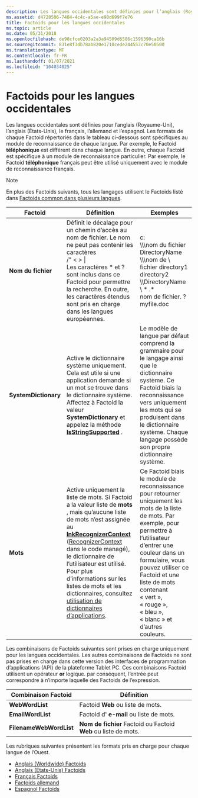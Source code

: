 ```yaml
---
description: Les langues occidentales sont définies pour l’anglais (Royaume-Uni), l’anglais (États-Unis), le français, l’allemand et l’espagnol.
ms.assetid: d4728506-7484-4c4c-a5ae-e98d699f7e76
title: Factoids pour les langues occidentales
ms.topic: article
ms.date: 05/31/2018
ms.openlocfilehash: de98cfce0203a2a3a94509d6586c1596390ca16b
ms.sourcegitcommit: 831e8f3db78ab820e1710cede244553c70e50500
ms.translationtype: MT
ms.contentlocale: fr-FR
ms.lasthandoff: 01/07/2021
ms.locfileid: "104034025"
---
```

# <a name="factoids-for-western-languages"></a>Factoids pour les langues occidentales

Les langues occidentales sont définies pour l’anglais (Royaume-Uni), l’anglais (États-Unis), le français, l’allemand et l’espagnol. Les formats de chaque Factoid répertoriés dans le tableau ci-dessous sont spécifiques au module de reconnaissance de chaque langue. Par exemple, le Factoid **téléphonique** est différent dans chaque langue. En outre, chaque Factoid est spécifique à un module de reconnaissance particulier. Par exemple, le Factoid **téléphonique** français peut être utilisé uniquement avec le module de reconnaissance français.

> [!Note]  
> En plus des Factoids suivants, tous les langages utilisent le Factoids listé dans [Factoids common dans plusieurs langues](factoids-common-across-languages.md).

 



| Factoid              | Définition                                                                                                                                                                                                                                                                                                                                                                                                           | Exemples                                                                                                                                                                                                                                                            |
|----------------------|----------------------------------------------------------------------------------------------------------------------------------------------------------------------------------------------------------------------------------------------------------------------------------------------------------------------------------------------------------------------------------------------------------------------|---------------------------------------------------------------------------------------------------------------------------------------------------------------------------------------------------------------------------------------------------------------------|
| **Nom du fichier**         | Définit le décalage pour un chemin d’accès au nom de fichier. Le nom ne peut pas contenir les caractères<br/> /" < > \|<br/> Les caractères \* et ? sont inclus dans ce Factoid pour permettre la recherche. En outre, les caractères étendus sont pris en charge dans les langues européennes.<br/>                                                                                                                                                    | c:<br/> \\\\\\nom du fichier DirectoryName<br/> \\\\\\nom de \\ fichier directory1 directory2<br/> \\\\DirectoryName \\ \* .\*<br/> nom de fichier. ?<br/> myfile.doc<br/>                                                                                |
| **SystemDictionary** | Active le dictionnaire système uniquement. Cela est utile si une application demande si un mot se trouve dans le dictionnaire système. Affectez à Factoid la valeur **SystemDictionary** et appelez la méthode [**IsStringSupported**](/windows/desktop/api/msinkaut/nf-msinkaut-iinkrecognizercontext-isstringsupported) .<br/>                                                                                                                                                 | Le modèle de langue par défaut comprend la grammaire pour le langage ainsi que le dictionnaire système. Ce Factoid biais la reconnaissance vers uniquement les mots qui se produisent dans le dictionnaire système. Chaque langage possède son propre dictionnaire système.<br/>                   |
| **Mots**         | Active uniquement la liste de mots. Si Factoid a la valeur liste de **mots** , mais qu’aucune liste de mots n’est assignée au [**InkRecognizerContext**](inkrecognizercontext-class.md) ([RecognizerContext](/previous-versions/ms552546(v=vs.100)) dans le code managé), le dictionnaire de l’utilisateur est utilisé. Pour plus d’informations sur les listes de mots et les dictionnaires, consultez [utilisation de dictionnaires d’applications](using-application-dictionaries.md).<br/> | Ce Factoid biais le module de reconnaissance pour retourner uniquement les mots de la liste de mots. Par exemple, pour permettre à l’utilisateur d’entrer une couleur dans un formulaire, vous pouvez utiliser ce Factoid et une liste de mots contenant « vert », « rouge », « bleu », « blanc » et d’autres couleurs.<br/> |



 

Les combinaisons de Factoids suivantes sont prises en charge uniquement pour les langues occidentales. Les autres combinaisons de Factoids ne sont pas prises en charge dans cette version des interfaces de programmation d’applications (API) de la plateforme Tablet PC. Ces combinaisons Factoid utilisent un opérateur **or** logique. par conséquent, l’entrée peut correspondre à n’importe laquelle des Factoids de l’expression.



| Combinaison Factoid     | Définition                                                                   |
|-------------------------|------------------------------------------------------------------------------|
| **WebWordList**         | Factoid **Web** ou liste de mots.<br/>                             |
| **EmailWordList**       | Factoid d' **e-mail** ou liste de mots.<br/>                           |
| **FilenameWebWordList** | **Nom de fichier** Factoid ou Factoid **Web** ou liste de mots.<br/> |



 

Les rubriques suivantes présentent les formats pris en charge pour chaque langue de l’Ouest.

-   [Anglais (Worldwide) Factoids](english--worldwide--factoids.md)
-   [Anglais (États-Unis) Factoids](english--united-states--factoids.md)
-   [Français Factoids](french-factoids.md)
-   [Factoids allemand](german-factoids.md)
-   [Espagnol Factoids](spanish-factoids.md)

 

